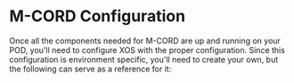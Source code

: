 # M-CORD Configuration 

Once all the components needed for M-CORD are up and running on your POD,
you'll need to configure XOS with the proper configuration. 
Since this configuration is environment specific, you'll need to create your own,
but the following can serve as a reference for it:
